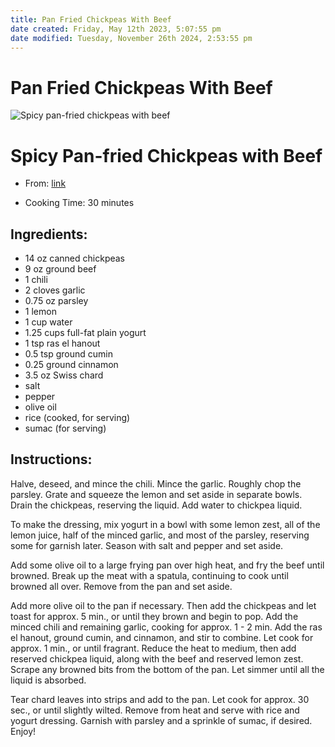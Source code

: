 ```yaml
---
title: Pan Fried Chickpeas With Beef
date created: Friday, May 12th 2023, 5:07:55 pm
date modified: Tuesday, November 26th 2024, 2:53:55 pm
---
```


# Pan Fried Chickpeas With Beef

![Spicy pan-fried chickpeas with beef](https://images.kitchenstories.io/wagtailOriginalImages/R2032-photo-final-1.jpg)

# Spicy Pan-fried Chickpeas with Beef

- From:
  [link](https://www.kitchenstories.com/en/recipes/spicy-pan-fried-chickpeas-with-beef.md)

- Cooking Time: 30 minutes

## Ingredients:

- 14 oz canned chickpeas
- 9 oz ground beef
- 1 chili
- 2 cloves garlic
- 0.75 oz parsley
- 1 lemon
- 1 cup water
- 1.25 cups full-fat plain yogurt
- 1 tsp ras el hanout
- 0.5 tsp ground cumin
- 0.25 ground cinnamon
- 3.5 oz Swiss chard
- salt
- pepper
- olive oil
- rice (cooked, for serving)
- sumac (for serving)

## Instructions:

Halve, deseed, and mince the chili. Mince the garlic. Roughly chop the
parsley. Grate and squeeze the lemon and set aside in separate bowls.
Drain the chickpeas, reserving the liquid. Add water to chickpea liquid.

To make the dressing, mix yogurt in a bowl with some lemon zest, all of
the lemon juice, half of the minced garlic, and most of the parsley,
reserving some for garnish later. Season with salt and pepper and set
aside.

Add some olive oil to a large frying pan over high heat, and fry the
beef until browned. Break up the meat with a spatula, continuing to cook
until browned all over. Remove from the pan and set aside.

Add more olive oil to the pan if necessary. Then add the chickpeas and
let toast for approx. 5 min., or until they brown and begin to pop. Add
the minced chili and remaining garlic, cooking for approx. 1 - 2 min.
Add the ras el hanout, ground cumin, and cinnamon, and stir to combine.
Let cook for approx. 1 min., or until fragrant. Reduce the heat to
medium, then add reserved chickpea liquid, along with the beef and
reserved lemon zest. Scrape any browned bits from the bottom of the pan.
Let simmer until all the liquid is absorbed.

Tear chard leaves into strips and add to the pan. Let cook for approx.
30 sec., or until slightly wilted. Remove from heat and serve with rice
and yogurt dressing. Garnish with parsley and a sprinkle of sumac, if
desired. Enjoy!
